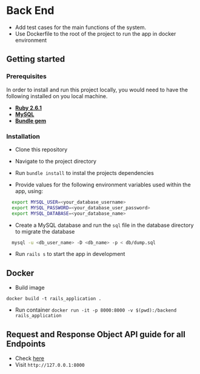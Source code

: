 # Back End

- Add test cases for the main functions of the system.
- Use Dockerfile to the root of the project to run the app in docker environment

## Getting started

### Prerequisites

In order to install and run this project locally, you would need to have the following installed on you local machine.

- [**Ruby 2.6.1**](https://nodejs.org/en/)
- [**MySQL**](https://www.mysql.com/downloads/)
- [**Bundle gem**](https://https://bundler.io/)

### Installation

- Clone this repository

- Navigate to the project directory

- Run `bundle install` to instal the projects dependencies
- Provide values for the following environment variables used within the app, using:

```sh
  export MYSQL_USER=<your_database_username>
  export MYSQL_PASSWORD=<your_database_user_password>
  export MYSQL_DATABASE=<your_database_name>
```

- Create a MySQL database and run the `sql` file in the database directory to migrate the database

```sh
  mysql -u <db_user_name> -D <db_name> -p < db/dump.sql
```

- Run `rails s` to start the app in development

## Docker

- Build image

`docker build -t rails_application .`

- Run container
`docker run -it -p 8000:8000 -v $(pwd):/backend rails_application`

## Request and Response Object API guide for all Endpoints

- Check [here](https://docs.google.com/document/d/1J12z1vPo8S5VEmcHGNejjJBOcqmPrr6RSQNdL58qJyE/edit?usp=sharing)
- Visit `http://127.0.0.1:8000`
